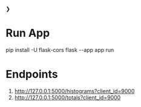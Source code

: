 ❯ 
# Run App
pip install -U flask-cors
flask --app app run    

# Endpoints
1. http://127.0.0.1:5000/histograms?client_id=9000
2. http://127.0.0.1:5000/totals?client_id=9000
